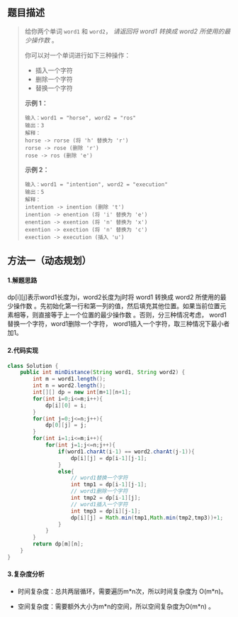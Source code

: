 ## 题目描述 
>  给你两个单词 `word1` 和 `word2`， *请返回将 word1 转换成 word2 所使用的最少操作数*  。
>
>  你可以对一个单词进行如下三种操作：
>
>  - 插入一个字符
>  - 删除一个字符
>  - 替换一个字符
>
>   
>
>  **示例 1：**
>
>  ```
>  输入：word1 = "horse", word2 = "ros"
>  输出：3
>  解释：
>  horse -> rorse (将 'h' 替换为 'r')
>  rorse -> rose (删除 'r')
>  rose -> ros (删除 'e')
>  ```
>
>  **示例 2：**
>
>  ```
>  输入：word1 = "intention", word2 = "execution"
>  输出：5
>  解释：
>  intention -> inention (删除 't')
>  inention -> enention (将 'i' 替换为 'e')
>  enention -> exention (将 'n' 替换为 'x')
>  exention -> exection (将 'n' 替换为 'c')
>  exection -> execution (插入 'u')
>  ```


## 方法一（动态规划）
#### 1.解题思路
dp[i]\[j]表示word1长度为i，word2长度为j时将 word1 转换成 word2 所使用的最少操作数 。先初始化第一行和第一列的值，然后填充其他位置。如果当前位置元素相等，则直接等于上一个位置的最少操作数 。否则，分三种情况考虑， word1替换一个字符，word1删除一个字符， word1插入一个字符，取三种情况下最小者加1。

#### 2.代码实现
```java
class Solution {
    public int minDistance(String word1, String word2) {
        int m = word1.length();
        int n = word2.length();
        int[][] dp = new int[m+1][n+1];
        for(int i=0;i<=m;i++){
            dp[i][0] = i;
        }
        for(int j=0;j<=n;j++){
            dp[0][j] = j;
        }
        for(int i=1;i<=m;i++){
            for(int j=1;j<=n;j++){
                if(word1.charAt(i-1) == word2.charAt(j-1)){
                    dp[i][j] = dp[i-1][j-1];
                }
                else{
                    // word1替换一个字符
                    int tmp1 = dp[i-1][j-1];
                    // word1删除一个字符
                    int tmp2 = dp[i-1][j];
                    // word1插入一个字符
                    int tmp3 = dp[i][j-1]; 
                    dp[i][j] = Math.min(tmp1,Math.min(tmp2,tmp3))+1;
                }
            }
        }
        return dp[m][n];
    }
}
```
#### 3.复杂度分析

- 时间复杂度：总共两层循环，需要遍历m\*n次，所以时间复杂度为 O(m\*n)。

- 空间复杂度：需要额外大小为m\*n的空间，所以空间复杂度为O(m\*n) 。

